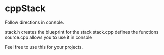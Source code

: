 # cppStack

Follow directions in console.

stack.h creates the blueprint for the stack
stack.cpp defines the functions
source.cpp allows you to use it in console


Feel free to use this for your projects.
